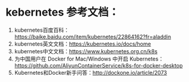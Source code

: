 # kebernetes 参考文档：
1. kubernetes百度百科：https://baike.baidu.com/item/kubernetes/22864162?fr=aladdin
2. kubernetes英文文档：https://kubernetes.io/docs/home
3. kubernetes中文文档：https://www.kubernetes.org.cn/k8s
4. 为中国用户在 Docker for Mac/Windows 中开启 Kubernetes：https://github.com/AliyunContainerService/k8s-for-docker-desktop
5. Kubernetes和Docker新手问答：http://dockone.io/article/2073